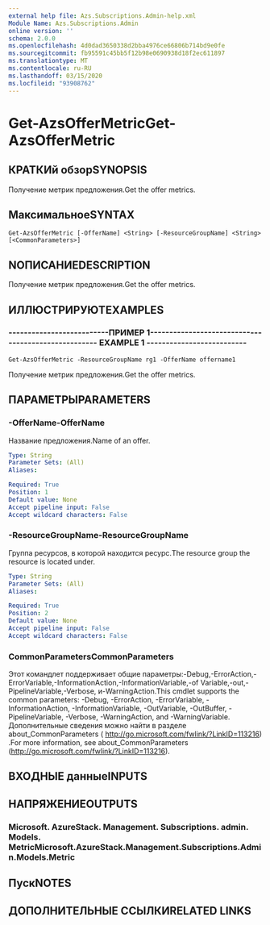 ```yaml
---
external help file: Azs.Subscriptions.Admin-help.xml
Module Name: Azs.Subscriptions.Admin
online version: ''
schema: 2.0.0
ms.openlocfilehash: 4d0dad3650338d2bba4976ce66806b714bd9e0fe
ms.sourcegitcommit: fb95591c45bb5f12b98e0690938d18f2ec611897
ms.translationtype: MT
ms.contentlocale: ru-RU
ms.lasthandoff: 03/15/2020
ms.locfileid: "93908762"
---
```

# <span data-ttu-id="41933-101">Get-AzsOfferMetric</span><span class="sxs-lookup"><span data-stu-id="41933-101">Get-AzsOfferMetric</span></span>

## <span data-ttu-id="41933-102">КРАТКИй обзор</span><span class="sxs-lookup"><span data-stu-id="41933-102">SYNOPSIS</span></span>
<span data-ttu-id="41933-103">Получение метрик предложения.</span><span class="sxs-lookup"><span data-stu-id="41933-103">Get the offer metrics.</span></span>

## <span data-ttu-id="41933-104">Максимальное</span><span class="sxs-lookup"><span data-stu-id="41933-104">SYNTAX</span></span>

```
Get-AzsOfferMetric [-OfferName] <String> [-ResourceGroupName] <String> [<CommonParameters>]
```

## <span data-ttu-id="41933-105">NОПИСАНИЕ</span><span class="sxs-lookup"><span data-stu-id="41933-105">DESCRIPTION</span></span>
<span data-ttu-id="41933-106">Получение метрик предложения.</span><span class="sxs-lookup"><span data-stu-id="41933-106">Get the offer metrics.</span></span>

## <span data-ttu-id="41933-107">ИЛЛЮСТРИРУЮТ</span><span class="sxs-lookup"><span data-stu-id="41933-107">EXAMPLES</span></span>

### <span data-ttu-id="41933-108">--------------------------ПРИМЕР 1--------------------------</span><span class="sxs-lookup"><span data-stu-id="41933-108">-------------------------- EXAMPLE 1 --------------------------</span></span>
```
Get-AzsOfferMetric -ResourceGroupName rg1 -OfferName offername1
```

<span data-ttu-id="41933-109">Получение метрик предложения.</span><span class="sxs-lookup"><span data-stu-id="41933-109">Get the offer metrics.</span></span>

## <span data-ttu-id="41933-110">ПАРАМЕТРЫ</span><span class="sxs-lookup"><span data-stu-id="41933-110">PARAMETERS</span></span>

### <span data-ttu-id="41933-111">-OfferName</span><span class="sxs-lookup"><span data-stu-id="41933-111">-OfferName</span></span>
<span data-ttu-id="41933-112">Название предложения.</span><span class="sxs-lookup"><span data-stu-id="41933-112">Name of an offer.</span></span>

```yaml
Type: String
Parameter Sets: (All)
Aliases: 

Required: True
Position: 1
Default value: None
Accept pipeline input: False
Accept wildcard characters: False
```

### <span data-ttu-id="41933-113">-ResourceGroupName</span><span class="sxs-lookup"><span data-stu-id="41933-113">-ResourceGroupName</span></span>
<span data-ttu-id="41933-114">Группа ресурсов, в которой находится ресурс.</span><span class="sxs-lookup"><span data-stu-id="41933-114">The resource group the resource is located under.</span></span>

```yaml
Type: String
Parameter Sets: (All)
Aliases: 

Required: True
Position: 2
Default value: None
Accept pipeline input: False
Accept wildcard characters: False
```

### <span data-ttu-id="41933-115">CommonParameters</span><span class="sxs-lookup"><span data-stu-id="41933-115">CommonParameters</span></span>
<span data-ttu-id="41933-116">Этот командлет поддерживает общие параметры:-Debug,-ErrorAction,-ErrorVariable,-InformationAction,-InformationVariable,-of Variable,-out,-PipelineVariable,-Verbose, и-WarningAction.</span><span class="sxs-lookup"><span data-stu-id="41933-116">This cmdlet supports the common parameters: -Debug, -ErrorAction, -ErrorVariable, -InformationAction, -InformationVariable, -OutVariable, -OutBuffer, -PipelineVariable, -Verbose, -WarningAction, and -WarningVariable.</span></span> <span data-ttu-id="41933-117">Дополнительные сведения можно найти в разделе about_CommonParameters ( http://go.microsoft.com/fwlink/?LinkID=113216) .</span><span class="sxs-lookup"><span data-stu-id="41933-117">For more information, see about_CommonParameters (http://go.microsoft.com/fwlink/?LinkID=113216).</span></span>

## <span data-ttu-id="41933-118">ВХОДНЫЕ данные</span><span class="sxs-lookup"><span data-stu-id="41933-118">INPUTS</span></span>

## <span data-ttu-id="41933-119">НАПРЯЖЕНИЕ</span><span class="sxs-lookup"><span data-stu-id="41933-119">OUTPUTS</span></span>

### <span data-ttu-id="41933-120">Microsoft. AzureStack. Management. Subscriptions. admin. Models. Metric</span><span class="sxs-lookup"><span data-stu-id="41933-120">Microsoft.AzureStack.Management.Subscriptions.Admin.Models.Metric</span></span>

## <span data-ttu-id="41933-121">Пуск</span><span class="sxs-lookup"><span data-stu-id="41933-121">NOTES</span></span>

## <span data-ttu-id="41933-122">ДОПОЛНИТЕЛЬНЫЕ ССЫЛКИ</span><span class="sxs-lookup"><span data-stu-id="41933-122">RELATED LINKS</span></span>

